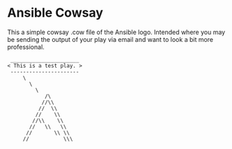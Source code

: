 # Ansible Cowsay

This a simple cowsay .cow file of the Ansible logo.
Intended where you may be sending the output of your play via email and want
to look a bit more professional.

```
 ______________________
< This is a test play. >
 ----------------------
     \
       \
         \
            /\
           //\\
          //  \\
         //    \\
        //\\    \\
       //   \\   \\
      //       \\ \\
     //           \\\

